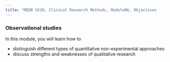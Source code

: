 ```yaml
---
title: "MEDB 5510, Clinical Research Methods, Module06, Objectives
---
```


### Observational studies

In this module, you will learn how to

+ distinguish different types of quantitative non-experimental approaches
+ discuss strengths and weaknesses of qualitative research
